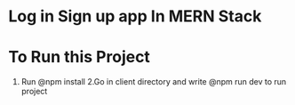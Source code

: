 # Log in Sign up app In MERN Stack
# To Run this Project

1. Run @npm install
2.Go in client directory and write @npm run dev to run project
